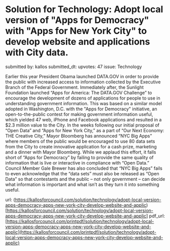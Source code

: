 # Solution for Technology: Adopt local version of "Apps for Democracy" with "Apps for New York City" to develop website and applications with City data. #

submitted by: kallos
submitted_dt: 
upvotes: 47
issue: Technology

Earlier this year President Obama launched DATA.GOV in order to provide the public with increased access to information collected by the Executive Branch of the Federal Government. Immediately after, the Sunlight Foundation launched “Apps for America: The DATA.GOV Challenge” to encourage the development of dozens of applications for people to use in understanding government information. This was based on a similar model adopted in Washington, D.C. with the "Apps for Democracy" initiative, an open-to-the-public contest for making government information useful, which yielded 47 web, iPhone and Facebook applications and resulted in a $2.3 million value to the City.
In the weeks following our initial proposal of “Open Data” and “Apps for New York City,” as a part of “Our Next Economy: THE Creative City,” Mayor Bloomberg has announced “NYC Big Apps” where members of the public would be encouraged to use 80 data sets from the City to create innovative application for a cash prize, marketing and a dinner with Mayor Bloomberg. While we applaud this effort, it falls short of “Apps for Democracy” by failing to provide the same quality of information that is live or interactive in compliance with “Open Data.” Council Member Gale Brewer has also concluded that “NYC Big Apps” fails to even acknowledge that the “data sets” must also be released as “Open Data” so that contestants and the public – not only government – can decide what information is important and what isn’t as they turn it into something useful.

url: (https://kallosforcouncil.com/solution/technology/adopt-local-version-apps-democracy-apps-new-york-city-develop-website-and-applic)[https://kallosforcouncil.com/solution/technology/adopt-local-version-apps-democracy-apps-new-york-city-develop-website-and-applic]
pdf_url: [https://kallosforcouncil.com/printpdf/solution/technology/adopt-local-version-apps-democracy-apps-new-york-city-develop-website-and-applic](https://kallosforcouncil.com/printpdf/solution/technology/adopt-local-version-apps-democracy-apps-new-york-city-develop-website-and-applic)